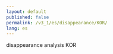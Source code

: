 ```yaml
---
layout: default
published: false
permalink: /v3_1/es/disappearance/KOR/
lang: es
---
```


disappearance analysis KOR
